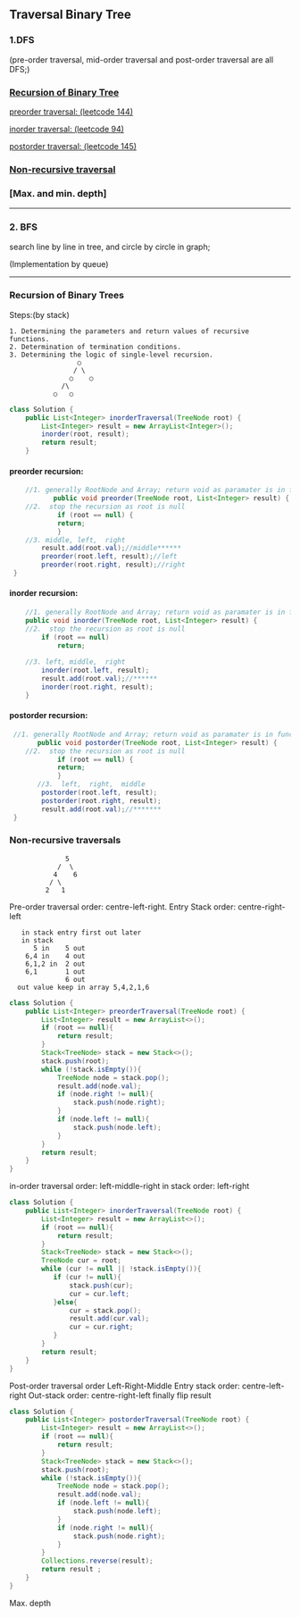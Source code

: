 ## Traversal Binary Tree



### 1.DFS

(pre-order traversal, mid-order traversal and post-order traversal are all DFS;)

### [Recursion of Binary Tree](#recursion-of-binary-trees)

[preorder traversal: (leetcode 144)](#preorder-recursion-)

[inorder traversal: (leetcode 94)](#inorder-recursion-)

[postorder traversal: (leetcode 145)](#postorder-recursion-)

### [Non-recursive traversal](#non-recursive-traversals)

### [Max. and min. depth]
----
### 2. BFS


search line by line in tree, and circle by circle in graph;

(Implementation by queue)

-----
### Recursion of Binary Trees
Steps:(by stack)
```text
1. Determining the parameters and return values of recursive functions.
2. Determination of termination conditions.
3. Determining the logic of single-level recursion.
                 ○
                / \
               ○    ○
             /\     
           ○   ○  
```

```java
class Solution {
    public List<Integer> inorderTraversal(TreeNode root) {
        List<Integer> result = new ArrayList<Integer>();
        inorder(root, result);
        return result;
    }
```

#### preorder recursion:
```java
    //1. generally RootNode and Array; return void as paramater is in funcion already
           public void preorder(TreeNode root, List<Integer> result) {
    //2.  stop the recursion as root is null
            if (root == null) {
            return;
            }
    //3. middle, left,  right
        result.add(root.val);//middle******
        preorder(root.left, result);//left
        preorder(root.right, result);//right
 }
```
#### inorder recursion:
```java
    //1. generally RootNode and Array; return void as paramater is in funcion already
    public void inorder(TreeNode root, List<Integer> result) {
    //2.  stop the recursion as root is null
        if (root == null) 
            return;
        
    //3. left, middle,  right
        inorder(root.left, result);
        result.add(root.val);//******
        inorder(root.right, result);
    }
```
#### postorder recursion:
```java
 //1. generally RootNode and Array; return void as paramater is in funcion already
       public void postorder(TreeNode root, List<Integer> result) {
    //2.  stop the recursion as root is null
            if (root == null) {
            return;
            }
       //3.  left,  right,  middle
        postorder(root.left, result);
        postorder(root.right, result);
        result.add(root.val);//*******
 }
```

### Non-recursive traversals
```
              5
            /  \
           4    6
          / \
         2   1
```

Pre-order traversal order: centre-left-right.
Entry Stack order: centre-right-left
```text
   in stack entry first out later
   in stack 
      5 in    5 out
    6,4 in    4 out
    6,1,2 in  2 out
    6,1       1 out
              6 out
  out value keep in array 5,4,2,1,6
```

```java
class Solution {
    public List<Integer> preorderTraversal(TreeNode root) {
        List<Integer> result = new ArrayList<>();
        if (root == null){
            return result;
        }
        Stack<TreeNode> stack = new Stack<>();
        stack.push(root);
        while (!stack.isEmpty()){
            TreeNode node = stack.pop();
            result.add(node.val);
            if (node.right != null){
                stack.push(node.right);
            }
            if (node.left != null){
                stack.push(node.left);
            }
        }
        return result;
    }
}
```
in-order traversal order: left-middle-right
in stack order: left-right
```java
class Solution {
    public List<Integer> inorderTraversal(TreeNode root) {
        List<Integer> result = new ArrayList<>();
        if (root == null){
            return result;
        }
        Stack<TreeNode> stack = new Stack<>();
        TreeNode cur = root;
        while (cur != null || !stack.isEmpty()){
           if (cur != null){
               stack.push(cur);
               cur = cur.left;
           }else{
               cur = stack.pop();
               result.add(cur.val);
               cur = cur.right;
           }
        }
        return result;
    }
}
```
Post-order traversal order Left-Right-Middle
Entry stack order: centre-left-right
Out-stack order: centre-right-left
finally flip result
```java
class Solution {
    public List<Integer> postorderTraversal(TreeNode root) {
        List<Integer> result = new ArrayList<>();
        if (root == null){
            return result;
        }
        Stack<TreeNode> stack = new Stack<>();
        stack.push(root);
        while (!stack.isEmpty()){
            TreeNode node = stack.pop();
            result.add(node.val);
            if (node.left != null){
                stack.push(node.left);
            }
            if (node.right != null){
                stack.push(node.right);
            }
        }
        Collections.reverse(result);
        return result ;
    }
}
```


Max. depth


